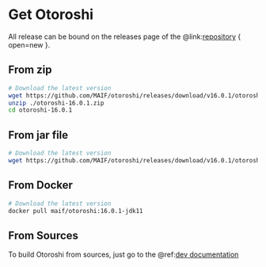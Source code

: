 # Get Otoroshi

All release can be bound on the releases page of the @link:[repository](https://github.com/MAIF/otoroshi/releases) { open=new }.

## From zip

```sh
# Download the latest version
wget https://github.com/MAIF/otoroshi/releases/download/v16.0.1/otoroshi-16.0.1.zip
unzip ./otoroshi-16.0.1.zip
cd otoroshi-16.0.1
```

## From jar file

```sh
# Download the latest version
wget https://github.com/MAIF/otoroshi/releases/download/v16.0.1/otoroshi.jar
```

## From Docker

```sh
# Download the latest version
docker pull maif/otoroshi:16.0.1-jdk11
```

## From Sources

To build Otoroshi from sources, just go to the @ref:[dev documentation](../dev.md)
